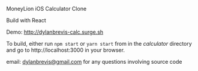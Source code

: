 MoneyLion iOS Calculator Clone

Build with React

Demo: http://dylanbrevis-calc.surge.sh

To build, either run ```npm start``` or ```yarn start``` from in the *calculator* directory and go to http://localhost:3000 in your browser.

email: dylanbrevis@gmail.com for any questions involving source code
